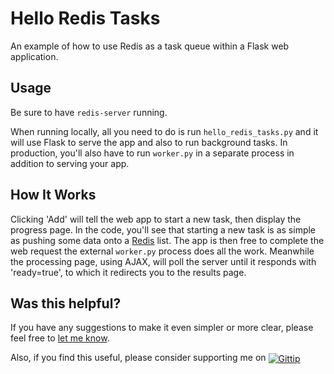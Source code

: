 Hello Redis Tasks
=================

An example of how to use Redis as a task queue within a Flask web application.


Usage
-----

Be sure to have `redis-server` running.

When running locally, all you need to do is run `hello_redis_tasks.py` and it will use Flask to serve the
app and also to run background tasks. In production, you'll also have to run `worker.py` in a separate
process in addition to serving your app.


How It Works
------------

Clicking 'Add' will tell the web app to start a new task, then display the progress page. In the code, you'll see
that starting a new task is as simple as pushing some data onto a [Redis](http://redis.io/) list. The app is then
free to complete the web request the external `worker.py` process does all the work. Meanwhile the processing
page, using AJAX, will poll the server until it responds with 'ready=true', to which it redirects you to the results page.


Was this helpful?
-----------------

If you have any suggestions to make it even simpler or more clear,
please feel free to [let me know](http://www.twitter.com/joeyespo).

Also, if you find this useful, please consider supporting me on
<a href="http://gittip.com/joeyespo" title="Thank you!">
  <img align="center" style="margin-bottom:1px" src="http://joeyespo.com/images/gittip-button.png" alt="Gittip">
</a>
